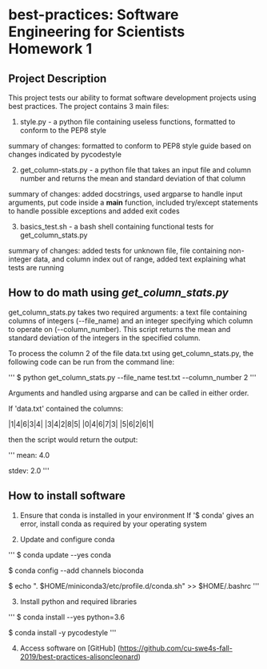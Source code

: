 # best-practices: Software Engineering for Scientists Homework 1

## Project Description

This project tests our ability to format software development projects using
best practices. The project contains 3 main files:

1. style.py - a python file containing useless functions, formatted to conform
to the PEP8 style

summary of changes: formatted to conform to PEP8 style guide
based on changes indicated by pycodestyle

2. get_column-stats.py - a python file that takes an input file and column
number and returns the mean and standard deviation of that column

summary of changes: added docstrings, used argparse to handle
input arguments, put code inside a __main__ function, included try/except
statements to handle possible exceptions and added exit codes

3. basics_test.sh - a bash shell containing functional tests for
get_column_stats.py

summary of changes: added tests for unknown file, file containing non-integer
data, and column index out of range, added text explaining what tests are
running

## How to do math using *get_column_stats.py*

get_column_stats.py takes two required arguments: a text file containing
columns of integers (--file_name) and an integer specifying which column
to operate on (--column_number). This script returns the mean and standard
deviation of the integers in the specified column.

To process the column 2 of the file data.txt using get_column_stats.py, the
following code can be run from the command line:

'''
$ python get_column_stats.py --file_name test.txt --column_number 2
'''

Arguments and handled using argparse and can be called in either order.

If 'data.txt' contained the columns:

|1|4|6|3|4|
|3|4|2|8|5|
|0|4|6|7|3|
|5|6|2|6|1|

then the script would return the output:

'''
mean: 4.0

stdev: 2.0
'''

## How to install software


1. Ensure that conda is installed in your environment
If '$ conda' gives an error, install conda as required by your operating system

2. Update and configure conda

'''
$ conda update --yes conda

$ conda config --add channels bioconda

$ echo ". $HOME/miniconda3/etc/profile.d/conda.sh" >> $HOME/.bashrc
'''

3. Install python and required libraries

'''
$ conda install --yes python=3.6

$ conda install -y pycodestyle
'''

4. Access software on [GitHub]
(https://github.com/cu-swe4s-fall-2019/best-practices-alisoncleonard)

